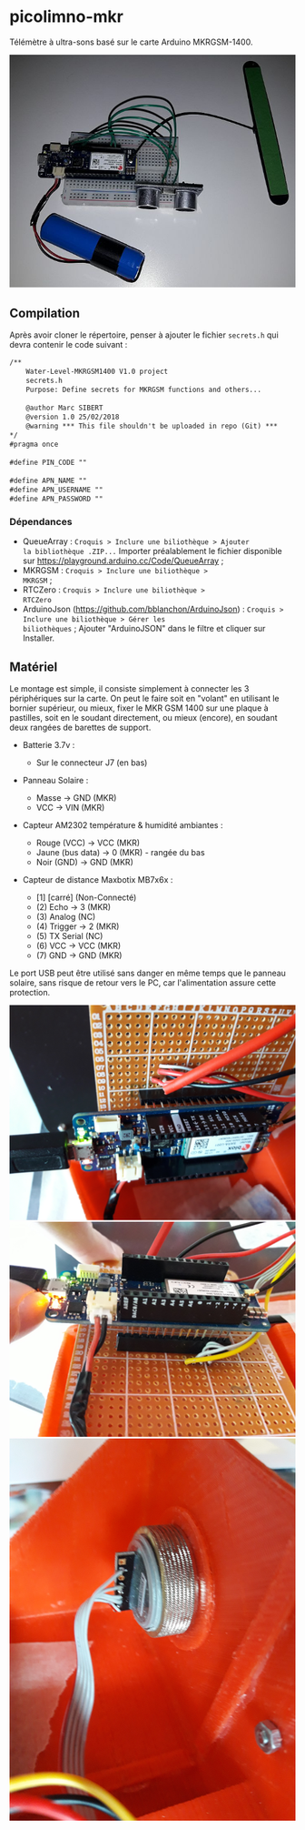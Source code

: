 # picolimno-mkr

Télémètre à ultra-sons basé sur le carte Arduino MKRGSM-1400.

![Image of breadboard](doc/proto.jpg)

## Compilation
Après avoir cloner le répertoire, penser à ajouter le fichier
<code>secrets.h</code> qui devra contenir le code suivant :

```
/**
    Water-Level-MKRGSM1400 V1.0 project
    secrets.h
    Purpose: Define secrets for MKRGSM functions and others...
  
    @author Marc SIBERT
    @version 1.0 25/02/2018
    @warning *** This file shouldn't be uploaded in repo (Git) ***
*/
#pragma once

#define PIN_CODE ""

#define APN_NAME ""
#define APN_USERNAME ""
#define APN_PASSWORD ""
```

### Dépendances
* QueueArray : 
  <code>Croquis > Inclure une biliothèque >  Ajouter la bibliothèque .ZIP...</code> Importer préalablement le fichier disponible sur https://playground.arduino.cc/Code/QueueArray  ;
* MKRGSM :
  <code>Croquis > Inclure une biliothèque > MKRGSM</code> ;
* RTCZero :
  <code>Croquis > Inclure une biliothèque > RTCZero</code>
* ArduinoJson (https://github.com/bblanchon/ArduinoJson) :
  <code>Croquis > Inclure une biliothèque > Gérer les biliothèques</code> ; Ajouter "ArduinoJSON" dans le filtre et cliquer sur Installer.

## Matériel
Le montage est simple, il consiste simplement à connecter les 3 périphériques
sur la carte. On peut le faire soit en "volant" en utilisant le bornier 
supérieur, ou mieux, fixer le MKR GSM 1400 sur une plaque à pastilles, soit en 
le soudant directement, ou mieux (encore), en soudant deux rangées de barettes
de support.

* Batterie 3.7v :
  * Sur le connecteur J7 (en bas)

* Panneau Solaire :
  * Masse -> GND (MKR)
  * VCC -> VIN (MKR)

* Capteur AM2302 température & humidité ambiantes :
  * Rouge (VCC) -> VCC (MKR)
  * Jaune (bus data) -> 0 (MKR) - rangée du bas
  * Noir (GND) -> GND (MKR)

* Capteur de distance Maxbotix MB7x6x :
  * [1] [carré] (Non-Connecté)
  * (2) Echo -> 3 (MKR)
  * (3) Analog (NC)
  * (4) Trigger -> 2 (MKR)
  * (5) TX Serial (NC)
  * (6) VCC -> VCC (MKR)
  * (7) GND -> GND (MKR)

Le port USB peut être utilisé sans danger en même temps que le panneau solaire, 
sans risque de retour vers le PC, car l'alimentation assure cette protection.

![Vue de dessus](doc/20180411_143135.jpg)
![Vue de dessous](doc/20180411_143151.jpg)
![Vue du Capteur](doc/20180411_143222.jpg)
